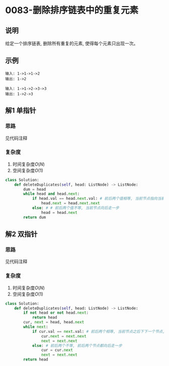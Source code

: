 # 0083-删除排序链表中的重复元素

## 说明
给定一个排序链表, 删除所有重复的元素, 使得每个元素只出现一次。

## 示例
```
输入: 1->1->1->2
输出: 1->2

输入: 1->1->2->3->3
输出: 1->2->3
```

## 解1 单指针

### 思路
见代码注释

### 复杂度
1. 时间复杂度$O(N)$
2. 空间复杂度$O(1)$

```python
class Solution:
    def deleteDuplicates(self, head: ListNode) -> ListNode:
        dum = head
        while head and head.next:
            if head.val == head.next.val: # 前后两个值相等, 当前节点指向当前节点的下下一个节点, 先不走
                head.next = head.next.next
            else: # # 前后两个值不等, 当前节点向后走一步
                head = head.next
        return dum
```

## 解2 双指针

### 思路
见代码注释

### 复杂度
1. 时间复杂度$O(N)$
2. 空间复杂度$O(1)$

```python
class Solution:
    def deleteDuplicates(self, head: ListNode) -> ListNode:
        if not head or not head.next:
            return head
        cur, next = head, head.next
        while next:
            if cur.val == next.val: # 前后两个相等, 当前节点之后下下一个节点, 下一个节点向后走一步
                cur.next = next.next
                next = next.next
            else: # 前后两个不等, 前后两个节点都向后走一步
                cur = cur.next
                next = next.next
        return head
```